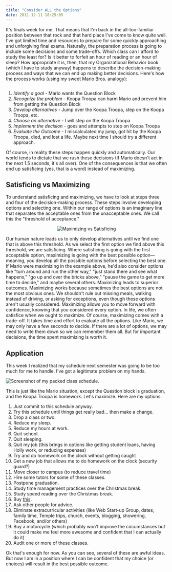 ```yaml
---
title: "Consider ALL the Options"
date: 2011-12-11 18:25:05
---
```


It's finals week for me. That means that I'm back in the all-too-familiar position between that rock and that hard place I've come to know quite well. I've got limited time and resources to prepare for some quickly approaching and unforgiving final exams. Naturally, the preparation process is going to include some decisions and some trade-offs. Which class can I afford to study the least for? Is it better to forfeit an hour of reading or an hour of sleep? How appropriate it is, then, that my Organizational Behavior book (which I have to study anyway) happens to describe the decision-making process and ways that we can end up making better decisions. Here's how the process works (using my sweet Mario Bros. analogy):

<p style="text-align: center">
  <img alt="" src="/assets/images/Marios-Decision.jpg" title="Mario's Decision" />
</p>

1. *Identify a goal* - Mario wants the Question Block
2. *Recognize the problem* - Koopa Troopa can harm Mario and prevent him from getting the Question Block
3. *Develop alternatives* - Jump over the Koopa Troopa, step on the Koopa Troopa, etc.
4. *Choose an alternative* - I will step on the Koopa Troopa
5. *Implement the decision* - goes and attempts to step on Koopa Troopa
6. *Evaluate the Outcome* - I miscalculated my jump, got hit by the Koopa Troopa, died, and lost a life. Maybe next time I should try a different approach.

Of course, in reality these steps happen quickly and automatically. Our world tends to dictate that we rush these decisions (If Mario doesn't act in the next 1.5 seconds, it's all over). One of the consequences is that we often end up satisficing (yes, that is a word) instead of maximizing.

## Satisficing vs Maximizing

To understand satisficing and maximizing, we have to look at steps three and four of the decision-making process. These steps involve developing options and selecting one. Within our range of options is an imaginary line that separates the acceptable ones from the unacceptable ones. We call this the "threshold of acceptance."

<p style="text-align: center">
  <img alt="Maximizing vs Satisficing" src="/assets/images/Choices.png" title="Maximizing vs Satisficing" />
</p>

Our human nature leads us to only develop alternatives until we find one that is above this threshold. As we select the first option we find above this threshold, we are satisficing. Where satisficing is going with the first acceptable option, maximizing is going with the best possible option—meaning, you develop all the possible options before selecting the best one. If Mario were maximizing in the example above, he'd also consider options like "turn around and run the other way," "just stand there and see what happens," "go up and over the bricks above," "pause the game to get more time to decide," and maybe several others. Maximizing leads to superior outcomes. Maximizing works because sometimes the best options are not the most obvious ones. We shouldn't rule out missing meals, walking instead of driving, or asking for exceptions, even though these options aren't usually considered. Maximizing allows you to move forward with confidence, knowing that you considered every option. In life, we often satisfice when we ought to maximize. Of course, maximizing comes with a trade-off. It takes time and effort to evaluate all the options. Like Mario, we may only have a few seconds to decide. If there are a lot of options, we may need to write them down so we can remember them all. But for important decisions, the time spent maximizing is worth it.

## Application

This week I realized that my schedule next semester was going to be too much for me to handle. I've got a legitimate problem on my hands.

<img alt="Screenshot of my packed class schedule." src="/assets/images/My-Class-Schedule.png" title="...and I'm supposed to eat when?" />

This is just like the Mario situation, except the Question block is graduation, and the Koopa Troopa is homework. Let's maximize. Here are my options:

1.  Just commit to this schedule anyway.
2.  Try this schedule until things get really bad... then make a change.
3.  Drop a class or two.
4.  Reduce my sleep.
5.  Reduce my hours at work.
6.  Quit school.
7.  Quit sleeping.
8.  Quit my job (this brings in options like getting student loans, having Holly work, or reducing expenses)
9.  Try and do homework on the clock without getting caught
10. Get a new job that allows me to do homework on the clock (security guard?)
11. Move closer to campus (to reduce travel time)
12. Hire some tutors for some of these classes.
13. Postpone graduation.
14. Study time management practices over the Christmas break.
15. Study speed reading over the Christmas break.
16. Buy <a href="https://harrypotter.fandom.com/wiki/Time-Turner" title="if only it were this easy...">this</a>.
17. Ask other people for advice.
18. Eliminate extracurricular activities (like Web Start-up Group, dates, family time, Temple trips, church, events, blogging, showering, Facebook, and/or others)
19. Buy a motorcycle (which probably won't improve the circumstances but it could make me feel more awesome and confident that I can actually do it)
20. Audit one or more of these classes.

Ok that's enough for now. As you can see, several of these are awful ideas. But now I am in a position where I can be confident that my choice (or choices) will result in the best possible outcome.
